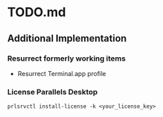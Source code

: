 # TODO.md

## Additional Implementation


### Resurrect formerly working items

- Resurrect Terminal.app profile


### License Parallels Desktop

    prlsrvctl install-license -k <your_license_key> 

